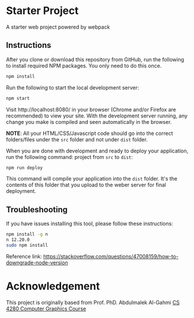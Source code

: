 # Starter Project
A starter web project powered by webpack

## Instructions
After you clone or download this repository from GitHub, run the following to install required NPM packages. You only need to do this once.

```bash
npm install
```

Run the following to start the local development server:

```bash
npm start
```

Visit http://localhost:8080/ in your browser (Chrome and/or Firefox are recommended) to view your site. With the development server running, any change you make is compiled and seen automatically in the browser.

**NOTE**: All your HTML/CSS/Javascript code should go into the correct folders/files under the `src` folder and not under `dist` folder. 

When you are done with development and ready to deploy your application, run the following command:
project from `src` to `dist`:

```bash
npm run deploy
```

This command will compile your application into the `dist` folder. It's the contents of this folder that you upload to the weber server for final deployment.

## Troubleshooting
If you have issues installing this tool, please follow these instructions:

```bash
npm install -g n
n 12.20.0
sudo npm install
```

Reference link: https://stackoverflow.com/questions/47008159/how-to-downgrade-node-version


# Acknowledgement
This project is originally based from Prof. PhD. Abdulmalek Al-Gahmi [CS 4280 Computer Graphics Course](https://github.com/WSU-FALL-2020/cs4280-inclass)
